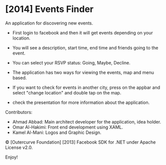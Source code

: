 [2014] Events Finder
=============

An application for discovering new events. 

- First login to facebook and then it will get events depending on your location.
- You will see a description, start time, end time and friends going to the event. 
- You can select your RSVP status: Going, Maybe, Decline.
- The application has two ways for viewing the events, map and menu based.
- If you want to check for events in another city, press on the appbar and select "change location" and 
double tap on the map.

- check the presentation for more information about the application. 

Contributors: 

- Ahmad Abbad: Main architect developer for the application, idea holder.
- Omar Al-Hakimi: Front end development using XAML. 
- Kamel Al-Mani: Logos and Graphic Design. 


© [Outercurve Foundation] [2013] Facebook SDK for .NET under Apache License v2.0.
 
Enjoy!
